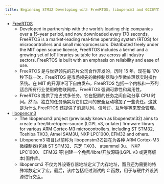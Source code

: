 ```yaml
---
title: Beginning STM32 Developing with FreeRTOS, libopencm3 and GCC的学习笔记
---
```


- [FreeRTOS](https://freertos.org/)
  - Developed in partnership with the world’s leading chip companies over a 15-year period, and now downloaded every 170 seconds, FreeRTOS is a market-leading real-time operating system (RTOS) for microcontrollers and small microprocessors. Distributed freely under the MIT open source license, FreeRTOS includes a kernel and a growing set of IoT libraries suitable for use across all industry sectors. FreeRTOS is built with an emphasis on reliability and ease of use.
  - FreeRTOS 是与世界领先的芯片公司合作开发的，历时 15 年，现在每 170 秒下载一次，FreeRTOS 是市场领先的微控制器和小型微处理器实时操作系统。在 MIT 的开源许可下自由发布，FreeRTOS 包括一个内核和一系列适合所有行业使用的物联网库。FreeRTOS 强调可靠性和易用性。
  - FreeRTOS 提供了抢占式多任务，它在配置的任务之间自动分享 CPU 时间。然而，独立的任务确实为它们之间的安全互动增加了一些责任。这就是为什么 FreeRTOS 还提供了消息队列、信号灯、互斥等等来安全管理。
- [libopencm3](http://libopencm3.org/)
  - The libopencm3 project (previously known as libopenstm32) aims to create a free/libre/open-source (LGPL v3, or later) firmware library for various ARM Cortex-M3 microcontrollers, including ST STM32, Toshiba TX03, Atmel SAM3U, NXP LPC1000, EFM32 and others.
  - Libopencm3 项目(以前称为 libopenstm32)旨在为各种 ARM Cortex-M3 微控制器(包括 ST STM32、东芝 TX03、 atsammel 3u、 NXP LPC1000、 EFM32 等)创建一个免费/libre/开放源码(LGPL v3 或更高版本)固件库。
  - libopencm3 不仅为外设寄存器地址定义了内存地址，而且还为需要的特殊常数定义了宏。最后，该库包括经过测试的 C 函数，用于与硬件外设资源进行交互。
